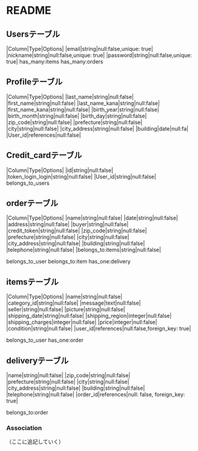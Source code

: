 
# README

## Usersテーブル

|Column|Type|Options|
|email|string|null:false,unique: true|
|nickname|string|null:false,unique: true|
|password|string|null:false,unique: true|
has_many:items
has_many:orders

## Profileテーブル

|Column|Type|Options|
|last_name|string|null:false|
|first_name|string|null:false|
|last_name_kana|string|null:false|
|first_name_kana|string|null:false|
|birth_year|string|null:false|
|birth_month|string|null:false|
|birth_day|string|null:false|
|zip_code|string|null:false|
|prefecture|string|null:false|
|city|string|null:false|
|city_address|string|null:false|
|building|date|null:fa|
|User_id|references|null:false|

## Credit_cardテーブル

|Column|Type|Options|
|id|string|null:false|
|token_login_login|string|null:false|
|User_id|string|null:false|
belongs_to_users


## orderテーブル

|Column|Type|Options|
|name|string|null:false|
|date|string|null:false|
|address|string|null:false|
|buyer|string|null:false|
|credit_token|string|null:false|
|zip_code|string|null:false|
|prefecture|string|null:false|
|city|string|null:false|
|city_address|string|null:false|
|building|string|null:false|
|telephone|string|null:false|
|belongs_to:items|string|null:false|


belongs_to_user
belongs_to:item
has_one:delivery

## itemsテーブル

|Column|Type|Options|
|name|string|null:false|
|category_id|string|null:false|
|message|text|null:false|
|seller|string|null:false|
|picture|string|null:false|
|shipping_date|string|null:false|
|shipping_region|integer|null:false|
|shipping_charges|integer|null:false|
|price|integer|null:false|
|condition|string|null:false|
|user_id|references|null:false,foreign_key: true|

belongs_to_user
has_one:order

## deliveryテーブル

|name|string|null:false|
|zip_code|string|null:false|
|prefecture|string|null:false|
|city|string|null:false|
|city_address|string|null:false|
|building|string|null:false|
|telephone|string|null:false|
|order_id|references|null: false, foreign_key: true|

belongs_to:order


### Association
（ここに追記していく）
